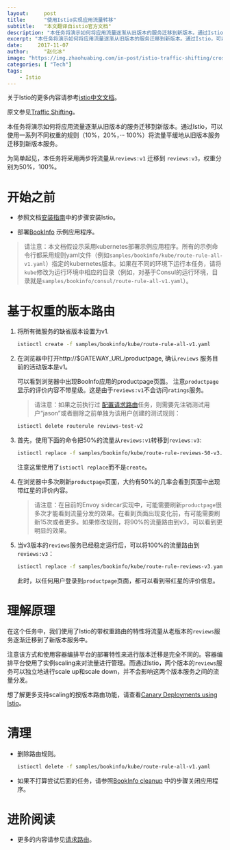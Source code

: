```yaml
---
layout:     post
title:      "使用Istio实现应用流量转移"
subtitle:   "本文翻译自istio官方文档"
description: "本任务将演示如何将应用流量逐渐从旧版本的服务迁移到新版本。通过Istio，可以使用一系列不同权重的规则（10%，20%，··· 100%）将流量平缓地从旧版本服务迁移到新版本服务。"
excerpt: "本任务将演示如何将应用流量逐渐从旧版本的服务迁移到新版本。通过Istio，可以使用一系列不同权重的规则（10%，20%，··· 100%）将流量平缓地从旧版本服务迁移到新版本服务。"
date:     2017-11-07
author:     "赵化冰"
image: "https://img.zhaohuabing.com/in-post/istio-traffic-shifting/crossroads.png"
categories: [ "Tech"]
tags:
    - Istio
---
```


关于Istio的更多内容请参考[istio中文文档](http://istio.doczh.cn/)。

原文参见[Traffic Shifting](https://istio.io/docs/tasks/traffic-management/traffic-shifting.html)。

本任务将演示如何将应用流量逐渐从旧版本的服务迁移到新版本。通过Istio，可以使用一系列不同权重的规则（10%，20%，··· 100%）将流量平缓地从旧版本服务迁移到新版本服务。
<!--more-->
为简单起见，本任务将采用两步将流量从`reviews:v1` 迁移到 `reviews:v3`，权重分别为50%，100%。

# 开始之前

* 参照文档[安装指南](http://istio.doczh.cn/docs/setup/kubernetes/index.html)中的步骤安装Istio。

* 部署[BookInfo](http://istio.doczh.cn/docs/guides/bookinfo.html) 示例应用程序。

>  请注意：本文档假设示采用kubernetes部署示例应用程序。所有的示例命令行都采用规则yaml文件（例如`samples/bookinfo/kube/route-rule-all-v1.yaml`）指定的kubernetes版本。如果在不同的环境下运行本任务，请将`kube`修改为运行环境中相应的目录（例如，对基于Consul的运行环境，目录就是`samples/bookinfo/consul/route-rule-all-v1.yaml`）。


# 基于权重的版本路由

1. 将所有微服务的缺省版本设置为v1.

   ```bash
   istioctl create -f samples/bookinfo/kube/route-rule-all-v1.yaml
   ```

1. 在浏览器中打开http://$GATEWAY_URL/productpage,  确认`reviews` 服务目前的活动版本是v1。

   可以看到浏览器中出现BooInfo应用的productpage页面。
   注意`productpage`显示的评价内容不带星级。这是由于`reviews:v1`不会访问`ratings`服务。

   > 请注意：如果之前执行过 [配置请求路由](http://istio.doczh.cn/docs/tasks/traffic-management/request-routing.html)任务，则需要先注销测试用户“jason”或者删除之前单独为该用户创建的测试规则：

     ```bash
     istioctl delete routerule reviews-test-v2
     ```

1. 首先，使用下面的命令把50%的流量从`reviews:v1`转移到`reviews:v3`:

   ```bash
   istioctl replace -f samples/bookinfo/kube/route-rule-reviews-50-v3.yaml
   ```

   注意这里使用了`istioctl replace`而不是`create`。

1. 在浏览器中多次刷新`productpage`页面，大约有50%的几率会看到页面中出现带红星的评价内容。

   > 请注意：在目前的Envoy sidecar实现中，可能需要刷新`productpage`很多次才能看到流量分发的效果。在看到页面出现变化前，有可能需要刷新15次或者更多。如果修改规则，将90%的流量路由到v3，可以看到更明显的效果。

1. 当v3版本的`reviews`服务已经稳定运行后，可以将100%的流量路由到`reviews:v3`：

   ```bash
   istioctl replace -f samples/bookinfo/kube/route-rule-reviews-v3.yaml
   ```

   此时，以任何用户登录到`productpage`页面，都可以看到带红星的评价信息。

# 理解原理

在这个任务中，我们使用了Istio的带权重路由的特性将流量从老版本的`reviews`服务逐渐迁移到了新版本服务中。

注意该方式和使用容器编排平台的部署特性来进行版本迁移是完全不同的。容器编排平台使用了实例scaling来对流量进行管理。而通过Istio，两个版本的`reviews`服务可以独立地进行scale up和scale down，并不会影响这两个版本服务之间的流量分发。

想了解更多支持scaling的按版本路由功能，请查看[Canary Deployments using Istio](https://istio.io/blog/canary-deployments-using-istio.html)。

# 清理

* 删除路由规则。

  ```bash
  istioctl delete -f samples/bookinfo/kube/route-rule-all-v1.yaml
  ```

* 如果不打算尝试后面的任务，请参照[BookInfo cleanup](http://istio.doczh.cn/docs/guides/bookinfo.html#cleanup) 中的步骤关闭应用程序。


# 进阶阅读

* 更多的内容请参见[请求路由](http://istio.doczh.cn/docs/concepts/traffic-management/rules-configuration.html)。
